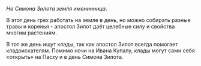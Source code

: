 _На Симона Зилота земля именинница_.

В этот день грех работать на земле в день, но можно собирать разные травы и коренья - апостол Зилот даёт целебные силу и свойства многим расте­ниям.

В тот же день ищут клады, так как апостол Зилот всегда помогает кладоискателям. Помимо ночи на Ивана Купалу, клады могут сами себя «открыть» на Пасху и в день Симона Зилота.